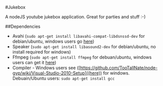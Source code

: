 #Jukebox

A nodeJS youtube jukebox application. Great for parties and stuff :-)

##Dependencies
- Avahi (`sudo apt-get install libavahi-compat-libdsnssd-dev` for debian/ubuntu, windows users go [here](https://developer.apple.com/bonjour/))
- Speaker (`sudo apt-get install libasound2-dev` for debian/ubuntu, no install required for windows)
- Ffmpeg (`sudo apt-get install ffmpeg` for debuan/ubuntu, windows users can get it [here](http://ffmpeg.zeranoe.com/builds/))
- Compiler - Windows users see ([https://github.com/TooTallNate/node-gyp/wiki/Visual-Studio-2010-Setup]((here)) for windows. Debuain/Ubuntu users: `sudo apt-get install gcc`
